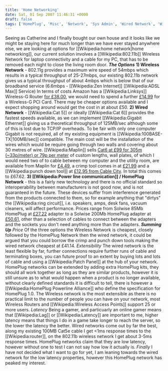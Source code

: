 ```yaml
---
title: 'Home Networking'
date: Sat, 01 Sep 2007 11:46:31 +0000
draft: false
tags: ['HomePlug', 'Misc', 'Network', 'Sys Admin', 'Wired Network', 'Wireless Network']
---
```


Seeing as Catherine and I finally bought our own house and it looks like we might be staying here for much longer than we have ever stayed anywhere else, we are looking at options for \[\[Wikipedia:home network|home networking\]\], our current solution involves a \[\[Wikipedia:802.11b\]\] Wireless Network for laptop connectivity and a cable for my PC, that has to be removed each night to close the living room door. _**The Options**_ **1) Wireless Network** - 802.11g provides a maximum wire speed of 54mbps which results in a typical throughput of 25-27mbps, our existing 802.11b network gives us a typical throughput of about 4mbps which is below that of our broadband service (6.6mbps - \[\[Wikipedia:Zen Internet\]\] \[\[Wikipedia:ADSL Max\]\] Service) In terms of costs Amazon has a \[\[Wikipedia:Linksys\]\] Wireless-G Router [for £38.00](http://www.amazon.co.uk/Wireless-G-Broadband-Router-SpeedBooster-802-11g/dp/B0002LHXB6/ref=pd_bbs_6/202-4455070-0355030?ie=UTF8&s=electronics&qid=1188640547&sr=8-6), we would need to spend a further [£14.99](http://www.amazon.co.uk/Linksys-WMP54G-Wireless-G-PCI-Adapter/dp/B00008DOYL/ref=pd_bbs_sr_5/202-4455070-0355030?ie=UTF8&s=electronics&qid=1188640547&sr=8-5) for a Wireless-G PCI Card. There may be cheaper options available and I expect shopping around would get the cost in at about £50. **2) Wired Network** - \[\[Wikipedia:Cat 5\]\] or ideally \[\[Wikipedia:Cat 6\]\] provides the fastest speeds available, as we can implement \[\[Wikipedia:Gigabit Ethernet\]\] giving us a theoretical throughput of 125MB/sec although some of this is lost due to TCP/IP overheads. To be fair with only one computer Gigabit is not required, all of my existing equipment is \[\[Wikipedia:100BASE-TX|100MB/sec\]\] compatible. The main cost will be the installation of the wires which would be require going through two walls and covering about 30 metres of wire. \[\[Wikipedia:Maplin\]\] sells [Cat6 at £99 for 305m (~33p/meter) or 79p per meter](http://www.maplin.co.uk/Search.aspx?criteria=L84AX&DOY=1m9) of custom lengths, wall plates, of which I would need two of to cable between my computer and the utility room, are available from Maplin for [£4.49](http://www.maplin.co.uk/Search.aspx?criteria=UW17T&DOY=1m9), a crimp tool comes in at [£21.99](http://www.maplin.co.uk/Module.aspx?ModuleNo=99612&C=Maplin&U=SearchTop&T=CRIMP&doy=1m9) and a \[\[Wikipedia:punch down tool\]\] at [£12.95 from Cable City](http://www.cablecity.co.uk/product_info.php?products_id=600). In total this comes to £67.62. **3) \[\[Wikipedia:Power line communication\]\] / HomePlug Network** - this is a fairly new technology and there is no official standard so interoperability between manufacturers is not good now, and is not guaranteed in the future. These devices suffer from interference generated from the products connected to them, so for example anything that "dirtys" the \[\[Wikipedia:ring circuit\]\], i.e. speakers, amps, desk fans, vacuum cleaners, will affect performance. Prices range from Solwise 85Mb HomePlug at [£27.22](http://www.amazon.co.uk/Solwise-85Mb-Homeplug-Ethernet-Adapter/dp/B000I7J85I/ref=pd_bbs_1/202-4455070-0355030?ie=UTF8&s=electronics&qid=1188644973&sr=8-1) adapter to a Solwise 200Mb HomePlug adapter at [£50.61](http://www.amazon.co.uk/Solwise-NET-PL-200AV/dp/B000KY3B5C/ref=pd_bbs_13/202-4455070-0355030?ie=UTF8&s=electronics&qid=1188644973&sr=8-13), other than a selection of cables to connect between the adapters and the sockets you don't need anything more than the adapters. _**Summing Up**_ _Price_ Of the three options the Wireless Network is cheapest, closely followed by the HomePlug Network then the wired network, it could be argued that you could borrow the crimp and punch down tools making the wired network cheapest at £41.14. _Extensibility_ The wired network is the least flexible by far, further connections require further runs of cable and terminating boxes, you can future proof to an extent by buying lots and lots of cable and using a \[\[Wikipedia:Patch Panel\]\] at the hub of your network. HomePlug networks can be extended by adding extra HomePlug kits, they should all work together as long as they are similar products, however it is still unsure as to what would happen when a product is no longer available, without clearly defined standards it is difficult to tell, there is however a \[\[Wikipedia:HomePlug Powerline Alliance\]\] who define the specification for HomePlug 1.0. The Wireless network is the most extensible as there is no practical limit to the number of people you can have on your network, most Wireless Routers and \[\[Wikipedia:Wireless Access Points\]\] support 25 or more users. _Latency_ Being a gamer, and particuarly an online gamer means that \[\[Wikipedia:Lag\]\] or \[\[Wikipedia:Latency\]\] are important to me, higher latency means that things I do in a game take longer to reach the server, so the lower the latency the better. Wired networks come out by far the best, along my existing 100MB Cat5e cable I get <1ms response times to the \[\[Wikipedia:router\]\], on the 802.11b wireless network I get about 3-5ms response times. HomePlug networks claim that they are low latency, however without one to test I can not say how low it actually is. _Finally_ I have not decided what I want to go for yet, I am leaning towards the wired network for the low latency properties, however this HomePlug network has peaked my interest.